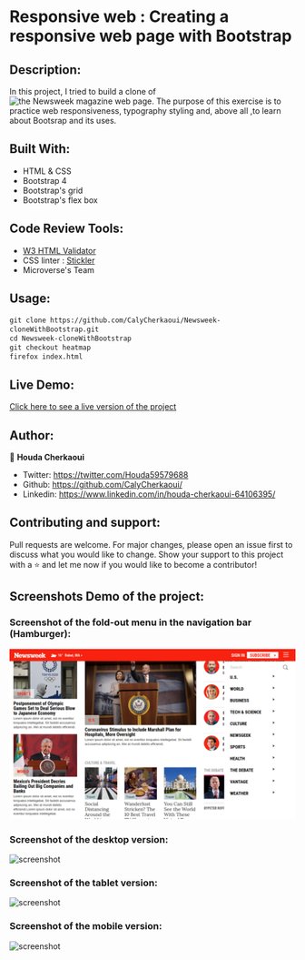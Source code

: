 # Responsive web : Creating a responsive web page with Bootstrap


## Description:
In this project, I tried to build a clone of ![the Newsweek magazine web page](https://www.newsweek.com). The purpose of this exercise is to practice web responsiveness, typography styling and, above all ,to learn about Bootsrap and its uses.


## Built With:
- HTML & CSS
- Bootstrap 4
- Bootstrap's grid
- Bootstrap's flex box

## Code Review Tools:
- [W3 HTML Validator](https://validator.w3.org/)
- CSS linter : [Stickler](https://stickler-ci.com/)
- Microverse's Team


## Usage:
```Git
git clone https://github.com/CalyCherkaoui/Newsweek-cloneWithBootstrap.git
cd Newsweek-cloneWithBootstrap
git checkout heatmap
firefox index.html
```


## Live Demo:
[Click here to see a live version of the project](https://rawcdn.githack.com/CalyCherkaoui/Newsweek-cloneWithBootstrap/c8f4ea2cf902d7faf30b4da25ae403e077fb2325/index.html)


## Author:

👩 **Houda Cherkaoui**
- Twitter: https://twitter.com/Houda59579688
- Github: https://github.com/CalyCherkaoui/
- Linkedin: https://www.linkedin.com/in/houda-cherkaoui-64106395/


## Contributing and support:
Pull requests are welcome. For major changes, please open an issue first to discuss what you would like to change.
Show your support to this project with a ⭐️ and let me now if you would like to become a contributor!


## Screenshots Demo of the project:

### Screenshot of the fold-out menu in the navigation bar (Hamburger):

![screenshot](images/Screenshot-navbar.png)

### Screenshot of the desktop version:

![screenshot](images/Screenshot-desktop.png)

### Screenshot of the tablet version:

![screenshot](images/Screenshot-tablet.png)

### Screenshot of the mobile version:

![screenshot](images/Screenshot-mobile.png)